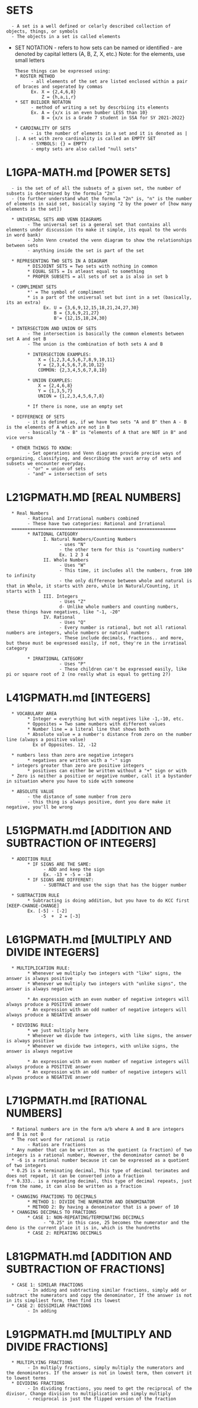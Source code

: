 # SETS
      - A set is a well defined or celarly described collection of objects, things, or symbols
      - The objects in a set is called elements

* SET NOTATION
      - refers to how sets can be named or identified
      - are denoted by capital letters (A, B, Z, X, etc.) 
      Note: for the elements, use small letters

      These things can be expressed using:
      * ROSTER METHOD
            - all elements of the set are listed enclosed within a pair of braces and seperated by commas
            Ex. X = {2,4,6,8}
                Z = {h,a,i,r}
      * SET BUILDER NOTATON
            - method of writing a set by descrbiing its elements
            Ex. A = {x/x is an even bumber LESS than 10}
                B = {x/x is a Grade 7 student in SSA for SY 2021-2022}

      * CARDINALITY OF SETS
            - is the number of elements in a set and it is denoted as | |. A set with zero cardinality is called an EMPTY SET
            - SYMBOLS: {} = EMPTY
            - empty sets are also called "null sets"

# L1GPA-MATH.md [POWER SETS]
      - is the set of of all the subsets of a given set, the number of subsets is determined by the formula "2n"
      - (to further understand what the formula "2n" is, "n" is the number of elements in said set, basically saying "2 by the power of [how many elements in the set])
               
      * UNIVERSAL SETS AND VENN DIAGRAMS
            - The universal set is a general set that contains all elements under discussion (to make it simple, its equal to the words in word bank)
            - John Venn created the venn diagram to show the relationships between sets
            - anything inside the set is part of the set

      * REPRESENTING TWO SETS IN A DIAGRAM
            * DISJOINT SETS = Two sets with nothing in common
            * EQUAL SETS = Is atleast equal to something
            * PROPER SUBSETS = all sets of set a is also in set b

      * COMPLIMENT SETS
            *' = The symbol of compliment
            * is a part of the universal set but isnt in a set (basically, its an extra)
                  Ex. U = {3,6,9,12,15,18,21,24,27,30}
                      B = {3,6,9,21,27}
                      B'= {12,15,18,24,30}

      * INTERSECTION AND UNION OF SETS
            - The intersection is basically the common elements between set A and set B
            - The union is the combination of both sets A and B                       
            
            * INTERSECTION EXAMPLES:
                X = {1,2,3,4,5,6,7,8,9,10,11}
                Y = {2,3,4,5,6,7,8,10,12}
                COMMON: {2,3,4,5,6,7,8,10}

            * UNION EXAMPLES:
                X = {2,4,6,8}
                Y = {1,3,5,7}  
                UNION = {1,2,3,4,5,6,7,8}              
            
            * If there is none, use an empty set

      * DIFFERENCE OF SETS  
            - it is defined as, if we have two sets "A and B" then A - B is the elements of A which are not in B
            - basically "A - B" is "elements of A that are NOT in B" and vice versa   
             
      * OTHER THINGS TO KNOW:
            - Set operations and Venn diagrams provide precise ways of organizing, classifying, and describing the vast array of sets and subsets we encounter everyday.
            - "or" = union of sets
            - "and" = intersection of sets

# L21GPMATH.MD [REAL NUMBERS]
      * Real Numbers
            - Rational and Irrational numbers combined
            - These have two categories: Rational and Irrational
      ==============================================================
            * RATIONAL CATEGORY
                  I. Natural Numbers/Counting Numbers
                        - uses "N"
                        - the other term for this is "counting numbers"
                        Ex. 1 2 3 4 
                  II. Whole Numbers
                        - Uses "W"
                        - This time, it includes all the numbers, from 100 to infinity
                        - the only difference between whole and natural is that in Whole, it starts with zero, while in Natural/Counting, it starts with 1
                  III. Integers
                        - Uses "Z"
                        d- Unlike whole numbers and counting numbers, these things have negatives, like "-1, -20"
                  IV. Rational
                        - Uses "Q"
                        - Every number is rational, but not all rational numbers are integers, whole numbers or natural numbers
                        - These include decimals, fractions.. and more, but these must be expressed easily, if not, they're in the irratioal category

            * IRRATIONAL CATEGORY
                        - Uses "P"
                        - These children can't be expressed easily, like pi or square root of 2 (no really what is equal to getting 2?)

# L41GPMATH.md [INTEGERS]
      * VOCABULARY AREA
            * Integer = everything but with negatives like -1,-10, etc.
            * Opposites = Two same numbers with different values
            * Number line = a literal line that shows both 
            * Absolute value = a number's distance from zero on the number line (always a positive value) 
              Ex of Opposites. 12, -12

      * numbers less than zero are negative integers
            * negatives are written with a "-" sign
      * integers greater than zero are positive integers
            * positives can either be written without a "+" sign or with
      * Zero is neither a positive or negative number, call it a bystander in situation where you have to side with someone

      * ABSOLUTE VALUE
            - the distance of some number from zero
            - this thing is always positive, dont you dare make it negative, you'll be wrong
            
# L51GPMATH.md [ADDITION AND SUBTRACTION OF INTEGERS]
      * ADDITION RULE
            * IF SIGNS ARE THE SAME:
                  - ADD and keep the sign
                  Ex. -13 + -5 = -18
            * IF SIGNS ARE DIFFERENT:
                  - SUBTRACT and use the sign that has the bigger number

      * SUBTRACTION RULE
            * Subtracting is doing addition, but you have to do KCC first [KEEP-CHANGE-CHANGE]
            Ex. [-5] - [-2] 
                 -5  +  2 = [-3]

# L61GPMATH.md [MULTIPLY AND DIVIDE INTEGERS]
      * MULTIPLICATION RULE:
            * Whenever we multiply two integers with "like" signs, the answer is always positive
            * Whenever we multiply two integers with "unlike signs", the answer is always negative

            * An expression with an even number of negative integers will always produce a POSITIVE answer
            * An expression with an odd number of negative integers will always produce a NEGATIVE answer

      * DIVIDING RULE:
            * we just multiply here
            * Whenever we divide two integers, with like signs, the answer is always positive
            * Whenever we divide two integers, with unlike signs, the answer is always negative

            * An expression with an even number of negative integers will always produce a POSITIVE answer
            * An expression with an odd number of negative integers will alywas produce a NEGATIVE answer 

# L71GPMATH.md [RATIONAL NUMBERS]
      * Rational numbers are in the form a/b where A and B are integers and B is not 0
      * The root word for rational is ratio
            - Ratios are fractions
      * Any number that can be written as the quotient (a fraction) of two integers is a rational number, However, the denominator cannot be 0
      * -6 is a rational number because it can be expressed as a quotient  of two integers
      * 0.25 is a terminating decimal, This type of decimal terimates and does not repeat, it can be converted into a fraction
      * 0.333.. is a repeating decimal, this type of decimal repeats, just from the name, it can also be written as a fraction

      * CHANGING FRACTIONS TO DECIMALS
            * METHOD 1: DIVIDE THE NUMERATOR AND DENOMINATOR
            * METHOD 2: By having a denominator that is a power of 10
      * CHANGING DECIMALS TO FRACTIONS
            * CASE 1: NON-REPEATING/TERMINATING DECIMALS
                  - "0.25" in this case, 25 becomes the numerator and the deno is the current place it is in, which is the hundreths
            * CASE 2: REPEATING DECIMALS
      
# L81GPMATH.md [ADDITION AND SUBTRACTION OF FRACTIONS]
      * CASE 1: SIMILAR FRACTIONS
            - In adding and subtracting similar fractions, simply add or subtract the numerators and copy the denominator, If the answer is not in its simpliest form, then find its lowest
      * CASE 2: DISSIMILAR FRACTIONS
            - In adding 

# L91GPMATH.md [MULTIPLY AND DIVIDE FRACTIONS]
      * MULTIPLYING FRACTIONS
            - In multiply fractions, simply multiply the numerators and the denominators. If the answer is not in lowest term, then convert it to lowest terms
      * DIVIDING FRACTIONS 
            - In dividing fractions, you need to get the reciprocal of the divisor, Change division to multiplication and simply multiply
            - reciprocal is just the flipped version of the fraction
